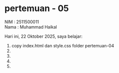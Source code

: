 # pertemuan - 05

NIM : 2511500011<br>
Nama : Muhammad Haikal<br>

Hari ini, 22  Oktober 2025, saya belajar:

<ol>
<li>copy index.html dan style.css folder pertemuan-04</li>
<li></li>
<li></li>
<li></li>
<li></li>
</ol>